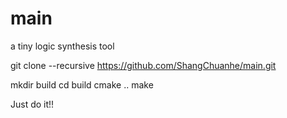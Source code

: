 # main
a tiny logic synthesis tool

git clone --recursive https://github.com/ShangChuanhe/main.git

mkdir build
cd build
cmake ..
make


Just do it!!
